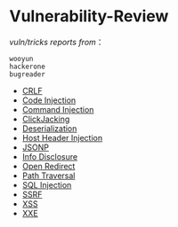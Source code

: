 # Vulnerability-Review


*vuln/tricks reports from*：
```
wooyun 
hackerone 
bugreader 
```

- [CRLF](https://github.com/0wlsec/Vuln-Review/blob/main/CRLF.md)
- [Code Injection](https://github.com/0wlsec/Vuln-Review/blob/main/Code%20Injection.md)
- [Command Injection](https://github.com/0wlsec/Vuln-Review/blob/main/Command%20Injection.md)
- [ClickJacking](https://github.com/0wlsec/Vuln-Review/blob/main/ClickJacking.md)
- [Deserialization](https://github.com/0wlsec/Vuln-Review/blob/main/Deserialization.md)
- [Host Header Injection](https://github.com/0wlsec/Vuln-Review/blob/main/Host%20Header%20Injection.md)
- [JSONP](https://github.com/0wlsec/Vuln-Review/blob/main/JSONP.md)
- [Info Disclosure](https://github.com/0wlsec/Vuln-Review/blob/main/Info%20Disclosure.md)
- [Open Redirect](https://github.com/0wlsec/Vuln-Review/blob/main/Open%20Redirect.md)
- [Path Traversal](https://github.com/0wlsec/Vuln-Review/blob/main/Path%20Traversal.md)
- [SQL Injection](https://github.com/0wlsec/Vuln-Review/blob/main/SQL%20Injection.md)
- [SSRF](https://github.com/0wlsec/Vuln-Review/blob/main/SSRF.md)
- [XSS](https://github.com/0wlsec/Vuln-Review/blob/main/XSS.md)
- [XXE](https://github.com/0wlsec/Vuln-Review/blob/main/XXE.md)

